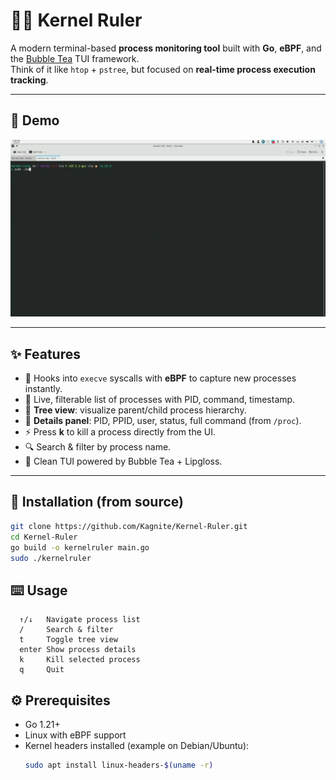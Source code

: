 # 🧑‍💻 Kernel Ruler

A modern terminal-based **process monitoring tool** built with **Go**, **eBPF**, and the [Bubble Tea](https://github.com/charmbracelet/bubbletea) TUI framework.  
Think of it like `htop` + `pstree`, but focused on **real-time process execution tracking**.

---

## 🎥 Demo
![KernelRuler Demo](docs/demo.webp)

---

## ✨ Features
- 📡 Hooks into `execve` syscalls with **eBPF** to capture new processes instantly.  
- 📝 Live, filterable list of processes with PID, command, timestamp.  
- 🌳 **Tree view**: visualize parent/child process hierarchy.  
- 📜 **Details panel**: PID, PPID, user, status, full command (from `/proc`).  
- ⚡ Press **k** to kill a process directly from the UI.  
- 🔍 Search & filter by process name.  
- 🎨 Clean TUI powered by Bubble Tea + Lipgloss.  

---

## 🚀 Installation (from source)

```bash
git clone https://github.com/Kagnite/Kernel-Ruler.git
cd Kernel-Ruler
go build -o kernelruler main.go
sudo ./kernelruler
```
## ⌨️ Usage
```
  ↑/↓   Navigate process list
  /     Search & filter
  t     Toggle tree view
  enter Show process details
  k     Kill selected process
  q     Quit
```
## ⚙️ Prerequisites
- Go 1.21+  
- Linux with eBPF support  
- Kernel headers installed (example on Debian/Ubuntu):  
  ```bash
  sudo apt install linux-headers-$(uname -r)
